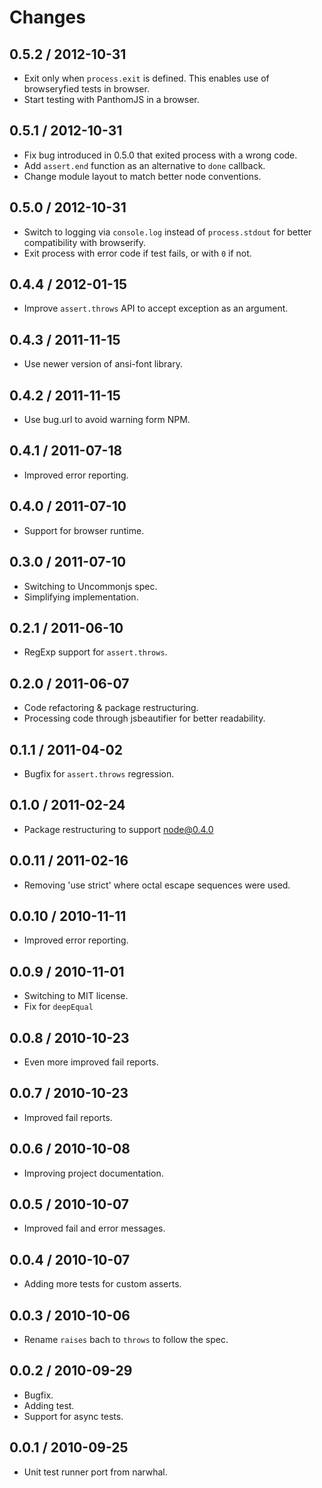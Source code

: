 # Changes

## 0.5.2 / 2012-10-31

  - Exit only when `process.exit` is defined. This enables use of browseryfied
    tests in browser.
  - Start testing with PanthomJS in a browser.

## 0.5.1 / 2012-10-31

  - Fix bug introduced in 0.5.0 that exited process with a wrong code.
  - Add `assert.end` function as an alternative to `done` callback.
  - Change module layout to match better node conventions.

## 0.5.0 / 2012-10-31

  - Switch to logging via `console.log` instead of `process.stdout` for
    better compatibility with browserify.
  - Exit process with error code if test fails, or with `0` if not.

## 0.4.4 / 2012-01-15

  - Improve `assert.throws` API to accept exception as an argument.

## 0.4.3 / 2011-11-15

   - Use newer version of ansi-font library.
    
## 0.4.2 / 2011-11-15

   - Use bug.url to avoid warning form NPM.

## 0.4.1 / 2011-07-18 ##

  - Improved error reporting.

## 0.4.0 / 2011-07-10 ##

  - Support for browser runtime.

## 0.3.0 / 2011-07-10 ##

  - Switching to Uncommonjs spec.
  - Simplifying implementation.

## 0.2.1 / 2011-06-10 ##

  - RegExp support for `assert.throws`.

## 0.2.0 / 2011-06-07 ##

  - Code refactoring & package restructuring.
  - Processing code through jsbeautifier for better readability.

## 0.1.1 / 2011-04-02 ##

  - Bugfix for `assert.throws` regression.

## 0.1.0 / 2011-02-24 ##

  - Package restructuring to support node@0.4.0

## 0.0.11 / 2011-02-16 ##

  - Removing 'use strict' where octal escape sequences were used.

## 0.0.10 / 2010-11-11 ##

  - Improved error reporting.

## 0.0.9 / 2010-11-01 ##

  - Switching to MIT license.
  - Fix for `deepEqual`

## 0.0.8 / 2010-10-23 ##

  - Even more improved fail reports.

## 0.0.7 / 2010-10-23 ##

  - Improved fail reports.

## 0.0.6 / 2010-10-08 ##

  - Improving project documentation.

## 0.0.5 / 2010-10-07 ##

  - Improved fail and error messages.

## 0.0.4 / 2010-10-07 ##

  - Adding more tests for custom asserts.

## 0.0.3 / 2010-10-06 ##

  - Rename `raises` bach to `throws` to follow the spec.

## 0.0.2 / 2010-09-29 ##

  - Bugfix.
  - Adding test.
  - Support for async tests.

## 0.0.1 / 2010-09-25 ##

  - Unit test runner port from narwhal.
